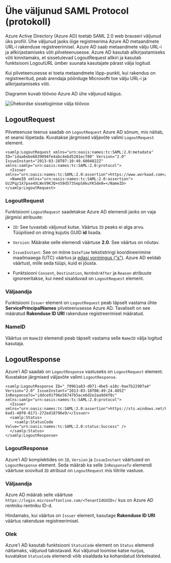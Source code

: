 <properties
    pageTitle="Azure'i ühe Logi välja SAML protokoll | Microsoft Azure'i"
    description="Selles artiklis kirjeldatakse ühe Sign-Out SAML protokoll Azure Active Directory 's"
    services="active-directory"
    documentationCenter=".net"
    authors="priyamohanram"
    manager="mbaldwin"
    editor=""/>

<tags
    ms.service="active-directory"
    ms.workload="identity"
    ms.tgt_pltfrm="na"
    ms.devlang="na"
    ms.topic="article"
    ms.date="10/03/2016"
    ms.author="priyamo"/>


# <a name="single-sign-out-saml-protocol"></a>Ühe väljunud SAML Protocol (protokoll)

Azure Active Directory (Azure AD) toetab SAML 2.0 web brauseri väljunud üks profiil. Ühe väljunud jaoks õige registreerima Azure AD metaandmete URL-i rakenduse registreerimisel. Azure AD saab metaandmete välju URL-i ja allkirjastamiseks võti pilveteenusesse. Azure AD kasutab allkirjastamiseks võti kinnitamaks, et sissetulevad LogoutRequest allkiri ja kasutab funktsiooni LogoutURL ümber suunata kasutajate pärast välja logitud.

Kui pilveteenusesse ei toeta metaandmete lõpp-punkti, kui rakendus on registreeritud, peab arendaja pöörduge Microsofti toe välju URL-i ja allkirjastamiseks võti.

Diagramm kuvab töövoo Azure AD ühe väljunud käigus.

![Ühekordse sisselogimise välja töövoo](media/active-directory-single-sign-out-protocol-reference/active-directory-saml-single-sign-out-workflow.png)

## <a name="logoutrequest"></a>LogoutRequest

Pilveteenuse teenus saadab on `LogoutRequest` Azure AD sõnum, mis näitab, et seansi lõpetada. Kuvatakse järgmised väljavõte valimi `LogoutRequest` element.

```
<samlp:LogoutRequest xmlns="urn:oasis:names:tc:SAML:2.0:metadata" ID="idaa6ebe6839094fe4abc4ebd5281ec780" Version="2.0" IssueInstant="2013-03-28T07:10:49.6004822Z" xmlns:samlp="urn:oasis:names:tc:SAML:2.0:protocol">
  <Issuer xmlns="urn:oasis:names:tc:SAML:2.0:assertion">https://www.workaad.com</Issuer>
  <NameID xmlns="urn:oasis:names:tc:SAML:2.0:assertion"> Uz2Pqz1X7pxe4XLWxV9KJQ+n59d573SepSAkuYKSde8=</NameID>
</samlp:LogoutRequest>
```

### <a name="logoutrequest"></a>LogoutRequest

Funktsiooni `LogoutRequest` saadetakse Azure AD elemendi jaoks on vaja järgmisi atribuute:

- `ID`: See tuvastab väljunud kutse. Väärtus `ID` peaks ei alga arvu. Tüüpilised on string kujutis GUID **id** lisada.

- `Version`: Määrake selle elemendi väärtuse **2.0**. See väärtus on nõutav.

- `IssueInstant`: See on mõne `DateTime` tekstistringi koordineerimine maailmaaega (UTC) väärtus ja [edasi vormingus ("s")](https://msdn.microsoft.com/library/az4se3k1.aspx). Azure AD eeldab väärtust, mille seda tüüpi, kuid ei jõusta.

- Funktsiooni `Consent`, `Destination`, `NotOnOrAfter` ja `Reason` atribuute ignoreeritakse, kui need sisalduvad on `LogoutRequest` element.

### <a name="issuer"></a>Väljaandja

Funktsiooni `Issuer` element on `LogoutRequest` peab täpselt vastama ühte **ServicePrincipalNames** pilveteenusesse Azure AD. Tavaliselt on see määratud **Rakenduse ID URI** rakenduse registreerimisel määratud.

### <a name="nameid"></a>NameID

Väärtus on `NameID` elemendi peab täpselt vastama selle `NameID` välja logitud kasutaja.
## <a name="logoutresponse"></a>LogoutResponse

Azure'i AD saadab on `LogoutResponse` vastuseks on `LogoutRequest` element. Kuvatakse järgmised väljavõte valimi `LogoutResponse`.

```
<samlp:LogoutResponse ID="_f0961a83-d071-4be5-a18c-9ae7b22987a4" Version="2.0" IssueInstant="2013-03-18T08:49:24.405Z" InResponseTo="iddce91f96e56747b5ace6d2e2aa9d4f8c" xmlns:samlp="urn:oasis:names:tc:SAML:2.0:protocol">
  <Issuer xmlns="urn:oasis:names:tc:SAML:2.0:assertion">https://sts.windows.net/82869000-6ad1-48f0-8171-272ed18796e9/</Issuer>
  <samlp:Status>
    <samlp:StatusCode Value="urn:oasis:names:tc:SAML:2.0:status:Success" />
  </samlp:Status>
</samlp:LogoutResponse>
```

### <a name="logoutresponse"></a>LogoutResponse

Azure'i AD komplektides on `ID`, `Version` ja `IssueInstant` väärtused on `LogoutResponse` element. Seda määrab ka selle `InResponseTo` elemendi väärtuse soovitud `ID` atribuut on `LogoutRequest` mis tiitrite vastuse.

### <a name="issuer"></a>Väljaandja

Azure AD määrab selle väärtuse `https://login.microsoftonline.com/<TenantIdGUID>/` kus <TenantIdGUID> on Azure AD rentniku rentniku ID-d.

Hindamaks, kui väärtus on `Issuer` element, kasutage **Rakenduse ID URI** väärtus rakenduse registreerimisel.

### <a name="status"></a>Olek

Azure'i AD kasutab funktsiooni `StatusCode` element on `Status` elemendi näitamaks, väljunud takistavaid. Kui väljunud loomise katse nurjus, kuvatakse `StatusCode` elemendi võib sisaldada ka kohandatud tõrketeated.
